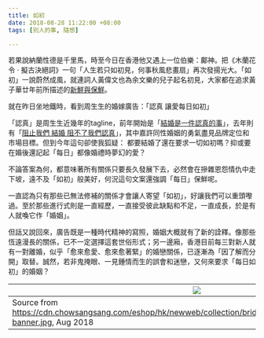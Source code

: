 ```yaml
---
title: 如初
date: 2018-08-28 11:22:00 +08:00
tags: [別人的事, 隨想]

---
```


  
  
  
若果說納蘭性德是千里馬，時至今日在香港他又遇上一位伯樂：鄺神。把《木蘭花令 · 擬古決絕詞》一句「人生若只如初見，何事秋風悲畫扇」再次發揚光大。「如初」一說蔚然成風，就連詞人黃偉文也為余文樂的兒子起名初見，大家都在追求黃子華廿年前所描述的[新鮮與保鮮](https://www.youtube.com/watch?v=EaIvS9aDNrU)。  
  
就在昨日坐地鐵時，看到周生生的婚嫁廣告：「認真 讓愛每日如初」  
  
  
「認真」是周生生近幾年的tagline，前年開始是「[結婚是一件認真的事](https://www.youtube.com/watch?v=SX7ZX%5FTzUVM)」，去年則有「[阻止我們 結婚 阻不了我們認真](https://www.facebook.com/chowsangsang/videos/-%E7%9B%A7%E5%87%B1%E5%BD%A4-%E5%B0%8F%E4%BD%99%E9%98%BB%E6%AD%A2%E5%A5%B9%E5%80%91%E7%B5%90%E5%A9%9A-%E9%98%BB%E4%B8%8D%E4%BA%86%E5%A5%B9%E5%80%91%E8%AA%8D%E7%9C%9F-/10154729081737587/)」，其中嘉許同性婚姻的勇氣盡見品牌定位和市場目標。但到今年這句卻使我狐疑： 都要結婚了還在要求一切如初嗎？抑或要在婚後還記起「每日」都像婚禮時夢幻的愛？  
  
不論答案為何，都意味著所有關係只要長久發展下去，必然會在摻雜恩怨情仇中走下坡，遠不及「如初」般美好，何況這句文案還強調「每日」保鮮呢。  
  
一直認為只有那些已無法修補的關係才會讓人寄望「如初」，好讓我們可以重頭嚟過。至於那些進行式則是一直經歷，一直接受彼此缺點和不足，一直成長，於是有人就喚它作「婚姻」。  
  
但話又說回來，廣告既是一種時代精神的寫照，婚姻大概就有了新的詮釋。像那些恆遠漫長的關係，已不一定選擇這套世俗形式；另一邊廂，香港目前每三對新人就有一對離婚，似乎「愈來愈愛、愈來愈著緊」的婚戀關係，已逐漸為「因了解而分開」取替。誠然，若非鬼掩眼、一見鍾情而生的誤會和迷戀，又何來要求「每日如初」的婚姻？  
  
  
| [![](https://1.bp.blogspot.com/-c12DJcqh42k/W4SwpynY-wI/AAAAAAAAGo8/jnesj1QDdKUK7PyaSNBh1QcLQha-NtpZQCEwYBhgL/s640/img-banner.jpg)](https://1.bp.blogspot.com/-c12DJcqh42k/W4SwpynY-wI/AAAAAAAAGo8/jnesj1QDdKUK7PyaSNBh1QcLQha-NtpZQCEwYBhgL/s1600/img-banner.jpg) |
| ------------------------------------------------------------------------------------------------------------------------------------------------------------------------------------------------------------------------------------------------------------------ |
| Source from <https://cdn.chowsangsang.com/eshop/hk/newweb/collection/bridal2018/hk/images/proposal/img-banner.jpg>, Aug 2018                                                                                                                                       |
  
  
